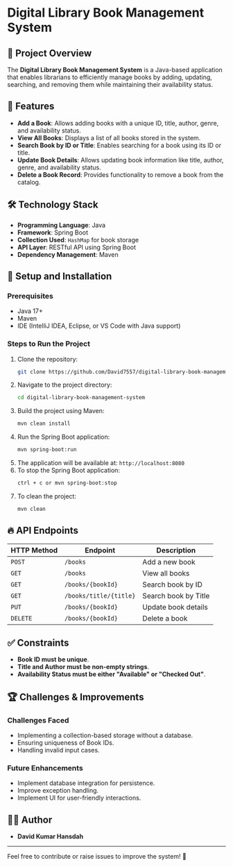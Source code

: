 # Digital Library Book Management System

## 📌 Project Overview
The **Digital Library Book Management System** is a Java-based application that enables librarians to efficiently manage books by adding, updating, searching, and removing them while maintaining their availability status.

## 🎯 Features
- **Add a Book**: Allows adding books with a unique ID, title, author, genre, and availability status.
- **View All Books**: Displays a list of all books stored in the system.
- **Search Book by ID or Title**: Enables searching for a book using its ID or title.
- **Update Book Details**: Allows updating book information like title, author, genre, and availability status.
- **Delete a Book Record**: Provides functionality to remove a book from the catalog.

## 🛠️ Technology Stack
- **Programming Language**: Java
- **Framework**: Spring Boot
- **Collection Used**: `HashMap` for book storage
- **API Layer**: RESTful API using Spring Boot
- **Dependency Management**: Maven

## 🚀 Setup and Installation
### Prerequisites
- Java 17+
- Maven
- IDE (IntelliJ IDEA, Eclipse, or VS Code with Java support)

### Steps to Run the Project
1. Clone the repository:
   ```sh
   git clone https://github.com/David7557/digital-library-book-management-system.git
   ```
2. Navigate to the project directory:
   ```sh
   cd digital-library-book-management-system
   ```
3. Build the project using Maven:
   ```sh
   mvn clean install
   ```
4. Run the Spring Boot application:
   ```sh
   mvn spring-boot:run
   ```
5. The application will be available at:
   `http://localhost:8080`
7. To stop the Spring Boot application:
   ```sh
   ctrl + c or mvn spring-boot:stop
   ```
8. To clean the project:
   ```sh
   mvn clean
   ````

## 🔥 API Endpoints
| HTTP Method | Endpoint            | Description                        |
|------------|---------------------|------------------------------------|
| `POST`     | `/books`            | Add a new book                    |
| `GET`      | `/books`            | View all books                     |
| `GET`      | `/books/{bookId}`   | Search book by ID                  |
| `GET`      | `/books/title/{title}` | Search book by Title               |
| `PUT`      | `/books/{bookId}`   | Update book details                |
| `DELETE`   | `/books/{bookId}`   | Delete a book                      |

## ✅ Constraints
- **Book ID must be unique**.
- **Title and Author must be non-empty strings**.
- **Availability Status must be either "Available" or "Checked Out"**.

## 🏆 Challenges & Improvements
### Challenges Faced
- Implementing a collection-based storage without a database.
- Ensuring uniqueness of Book IDs.
- Handling invalid input cases.

### Future Enhancements
- Implement database integration for persistence.
- Improve exception handling.
- Implement UI for user-friendly interactions.

## 👨‍💻 Author
- **David Kumar Hansdah**  

---

Feel free to contribute or raise issues to improve the system! 🚀
